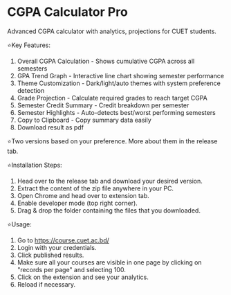 # CGPA Calculator Pro
Advanced CGPA calculator with analytics, projections for CUET students.

⭐Key Features:
1. Overall CGPA Calculation - Shows cumulative CGPA across all semesters
2. GPA Trend Graph - Interactive line chart showing semester performance
3. Theme Customization - Dark/light/auto themes with system preference detection
4. Grade Projection - Calculate required grades to reach target CGPA
5. Semester Credit Summary - Credit breakdown per semester
6. Semester Highlights - Auto-detects best/worst performing semesters
7. Copy to Clipboard - Copy summary data easily
8. Download result as pdf

⭐Two versions based on your preference. More about them in the release tab.

⭐Installation Steps:
1. Head over to the release tab and download your desired version.
2. Extract the content of the zip file anywhere in your PC.
3. Open Chrome and head over to extension tab.
4. Enable developer mode (top right corner).
5. Drag & drop the folder containing the files that you downloaded.

⭐Usage:
1. Go to https://course.cuet.ac.bd/
2. Login with your credentials.
3. Click published results.
4. Make sure all your courses are visible in one page by clicking on "records per page" and selecting 100.
5. Click on the extension and see your analytics.
6. Reload if necessary.
